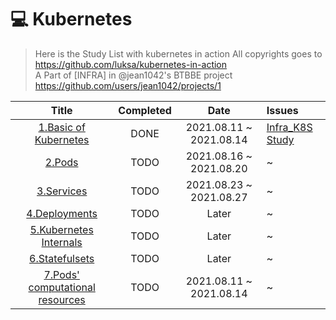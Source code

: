 # 💻 Kubernetes

> Here is the Study List with kubernetes in action 
> All copyrights goes to https://github.com/luksa/kubernetes-in-action    
> A Part of [INFRA] in @jean1042's BTBBE project https://github.com/users/jean1042/projects/1

Title  | Completed | Date | Issues 
:-----:|:---------:|:----:|:------
[1.Basic of Kubernetes](https://github.com/jean1042/basic-kubernetes/blob/main/1.Basic_of_kubernetes.md) | DONE | 2021.08.11 ~ 2021.08.14 |[Infra_K8S Study](https://github.com/jean1042/basic-kubernetes/issues/1_) | 
[2.Pods](https://github.com/jean1042/basic-kubernetes/blob/main/2.Pods.md) | TODO | 2021.08.16 ~ 2021.08.20 | ~ | 
[3.Services](https://github.com/jean1042/basic-kubernetes/blob/main/3.Services.md) | TODO | 2021.08.23 ~ 2021.08.27 | ~ | 
[4.Deployments](https://github.com/jean1042/basic-kubernetes/blob/main/4.Deployments.md) | TODO | Later | ~ | 
[5.Kubernetes Internals](https://github.com/jean1042/basic-kubernetes/blob/main/5.Kubernetes_internals.md) | TODO | Later | ~ | 
[6.Statefulsets](https://github.com/jean1042/basic-kubernetes/blob/main/6.Statefulsets.md) | TODO | Later | ~ | 
[7.Pods' computational resources](https://github.com/jean1042/basic-kubernetes/blob/main/7.Pods_computational_resources.md) | TODO | 2021.08.11 ~ 2021.08.14 | ~ | 




